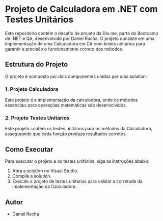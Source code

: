 # Projeto de Calculadora em .NET com Testes Unitários

Este repositório contém o desafio de projeto da Dio.me, parte do Bootcamp de .NET e QA, desenvolvido por Daniel Rocha. O projeto consiste em uma implementação de uma Calculadora em C# com testes unitários para garantir a precisão e funcionamento correto dos métodos.

## Estrutura do Projeto

O projeto é composto por dois componentes unidos por uma solution:

### 1. Projeto Calculadora

Este projeto é a implementação da calculadora, onde os métodos essenciais para operações matemáticas são desenvolvidos.

### 2. Projeto Testes Unitários

Este projeto contém os testes unitários para os métodos da Calculadora, assegurando que cada função produza resultados corretos.

## Como Executar

Para executar o projeto e os testes unitários, siga as instruções abaixo:

1. Abra a solution no Visual Studio.
2. Compile a solution.
3. Execute o projeto de testes unitários para validar a corretude da implementação da Calculadora.

## Autor

- Daniel Rocha

